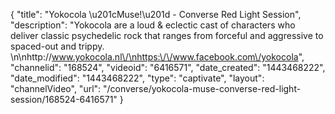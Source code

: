 {
    "title": "Yokocola \u201cMuse!\u201d - Converse Red Light Session",
    "description": "Yokocola are a loud & eclectic cast of characters who deliver classic psychedelic rock that ranges from forceful and aggressive to spaced-out and trippy. \n\nhttp:\/\/www.yokocola.nl\/\nhttps:\/\/www.facebook.com\/yokocola",
    "channelid": "168524",
    "videoid": "6416571",
    "date_created": "1443468222",
    "date_modified": "1443468222",
    "type": "captivate",
    "layout": "channelVideo",
    "url": "\/converse\/yokocola-muse-converse-red-light-session\/168524-6416571"
}